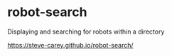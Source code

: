 # robot-search
Displaying and searching for robots within a directory

https://steve-carey.github.io/robot-search/
